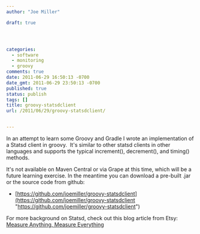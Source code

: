 ```yaml
---
author: "Joe Miller"

draft: true




categories:
  - software
  - monitoring
  - groovy
comments: true
date: 2011-06-29 16:50:13 -0700
date_gmt: 2011-06-29 23:50:13 -0700
published: true
status: publish
tags: []
title: groovy-statsdclient
url: /2011/06/29/groovy-statsdclient/


---
```


In an attempt to learn some Groovy and Gradle I wrote an implementation of a Statsd client in groovy.  It's similar to other statsd clients in other languages and supports the typical increment(), decrement(), and timing() methods.

<!--more-->

It's not available on Maven Central or via Grape at this time, which will be a future learning exercise. In the meantime you can download a pre-built .jar or the source code from github:

- [https://github.com/joemiller/groovy-statsdclient](https://github.com/joemiller/groovy-statsdclient "https://github.com/joemiller/groovy-statsdclient")

For more background on Statsd, check out this blog article from Etsy:   [Measure Anything, Measure Everything](http://codeascraft.etsy.com/2011/02/15/measure-anything-measure-everything/ "Statsd: Measure anything, Measure Everything")

 
